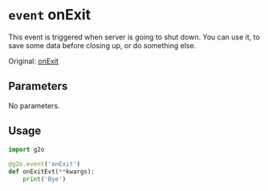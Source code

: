 # `event` onExit
This event is triggered when server is going to shut down.
You can use it, to save some data before closing up, or do something else.

Original: [onExit](https://gothicmultiplayerteam.gitlab.io/docs/0.3.0/script-reference/server-events/general/onExit/)

## Parameters
No parameters.

## Usage
```python
import g2o
        
@g2o.event('onExit')
def onExitEvt(**kwargs):
    print('Bye')
```